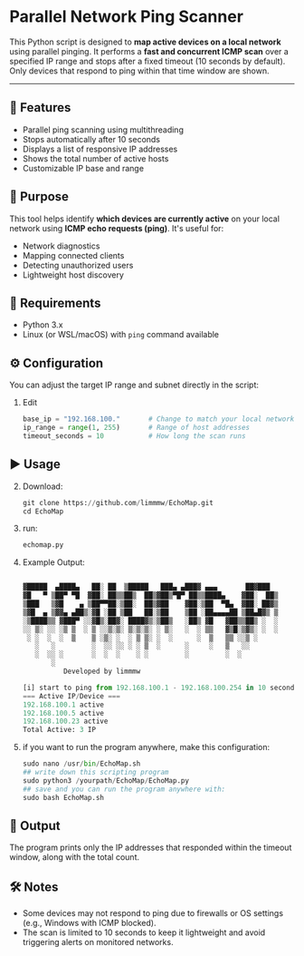 # Parallel Network Ping Scanner
This Python script is designed to **map active devices on a local network** using parallel pinging. It performs a **fast and concurrent ICMP scan** over a specified IP range and stops after a fixed timeout (10 seconds by default). Only devices that respond to ping within that time window are shown.

---

## 📌 Features
- Parallel ping scanning using multithreading
- Stops automatically after 10 seconds
- Displays a list of responsive IP addresses
- Shows the total number of active hosts
- Customizable IP base and range

## 🧠 Purpose
This tool helps identify **which devices are currently active** on your local network using **ICMP echo requests (ping)**. It's useful for:
- Network diagnostics
- Mapping connected clients
- Detecting unauthorized users
- Lightweight host discovery

## 🚀 Requirements
- Python 3.x
- Linux (or WSL/macOS) with `ping` command available

## ⚙️ Configuration
You can adjust the target IP range and subnet directly in the script:

1. Edit
   ```python
   base_ip = "192.168.100."       # Change to match your local network
   ip_range = range(1, 255)       # Range of host addresses
   timeout_seconds = 10           # How long the scan runs

## ▶️ Usage

2. Download:
   ```python
   git clone https://github.com/limmmw/EchoMap.git
   cd EchoMap

3. run:
   ```python
   echomap.py

4. Example Output:
   ```python

   ▓█████  ▄████▄   ██░ ██  ▒█████   ███▄ ▄███▓ ▄▄▄       ██▓███ 
   ▓█   ▀ ▒██▀ ▀█  ▓██░ ██▒▒██▒  ██▒▓██▒▀█▀ ██▒▒████▄    ▓██░  ██▒
   ▒███   ▒▓█    ▄ ▒██▀▀██░▒██░  ██▒▓██    ▓██░▒██  ▀█▄  ▓██░ ██▓▒
   ▒▓█  ▄ ▒▓▓▄ ▄██▒░▓█ ░██ ▒██   ██░▒██    ▒██ ░██▄▄▄▄██ ▒██▄█▓▒ ▒
   ░▒████▒▒ ▓███▀ ░░▓█▒░██▓░ ████▓▒░▒██▒   ░██▒ ▓█   ▓██▒▒██▒ ░  ░
   ░░ ▒░ ░░ ░▒ ▒  ░ ▒ ░░▒░▒░ ▒░▒░▒░ ░ ▒░   ░  ░ ▒▒   ▓▒█░▒▓▒░ ░  ░
    ░ ░  ░  ░  ▒    ▒ ░▒░ ░  ░ ▒ ▒░ ░  ░      ░  ▒   ▒▒ ░░▒ ░     
      ░   ░         ░  ░░ ░░ ░ ░ ▒  ░      ░     ░   ▒   ░░       
      ░  ░░ ░       ░  ░  ░    ░ ░         ░         ░  ░         
          ░                                                       
             Developed by limmmw

   [i] start to ping from 192.168.100.1 - 192.168.100.254 in 10 seconds...
   === Active IP/Device ===
   192.168.100.1 active
   192.168.100.5 active
   192.168.100.23 active
   Total Active: 3 IP

5. if you want to run the program anywhere, make this configuration:
   ```python
   sudo nano /usr/bin/EchoMap.sh
   ## write down this scripting program
   sudo python3 /yourpath/EchoMap/EchoMap.py
   ## save and you can run the program anywhere with:
   sudo bash EchoMap.sh

## 📁 Output
The program prints only the IP addresses that responded within the timeout window, along with the total count.

## 🛠️ Notes
- Some devices may not respond to ping due to firewalls or OS settings (e.g., Windows with ICMP blocked).
- The scan is limited to 10 seconds to keep it lightweight and avoid triggering alerts on monitored networks.